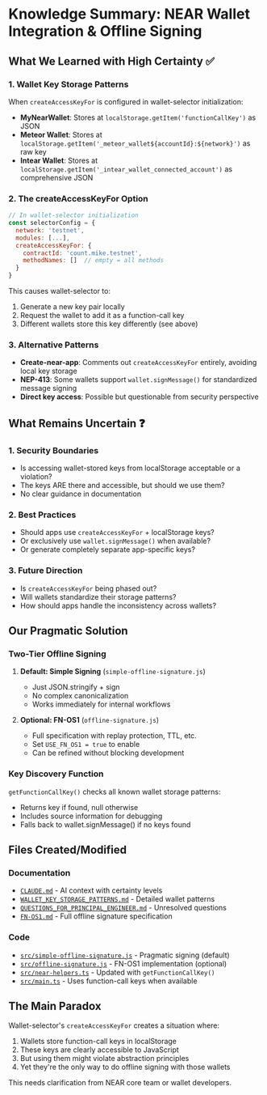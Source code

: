 # Knowledge Summary: NEAR Wallet Integration & Offline Signing

## What We Learned with High Certainty ✅

### 1. Wallet Key Storage Patterns
When `createAccessKeyFor` is configured in wallet-selector initialization:
- **MyNearWallet**: Stores at `localStorage.getItem('functionCallKey')` as JSON
- **Meteor Wallet**: Stores at `localStorage.getItem('_meteor_wallet${accountId}:${network}')` as raw key
- **Intear Wallet**: Stores at `localStorage.getItem('_intear_wallet_connected_account')` as comprehensive JSON

### 2. The createAccessKeyFor Option
```javascript
// In wallet-selector initialization
const selectorConfig = {
  network: 'testnet',
  modules: [...],
  createAccessKeyFor: {
    contractId: 'count.mike.testnet',
    methodNames: []  // empty = all methods
  }
}
```
This causes wallet-selector to:
1. Generate a new key pair locally
2. Request the wallet to add it as a function-call key
3. Different wallets store this key differently (see above)

### 3. Alternative Patterns
- **Create-near-app**: Comments out `createAccessKeyFor` entirely, avoiding local key storage
- **NEP-413**: Some wallets support `wallet.signMessage()` for standardized message signing
- **Direct key access**: Possible but questionable from security perspective

## What Remains Uncertain ❓

### 1. Security Boundaries
- Is accessing wallet-stored keys from localStorage acceptable or a violation?
- The keys ARE there and accessible, but should we use them?
- No clear guidance in documentation

### 2. Best Practices
- Should apps use `createAccessKeyFor` + localStorage keys?
- Or exclusively use `wallet.signMessage()` when available?
- Or generate completely separate app-specific keys?

### 3. Future Direction
- Is `createAccessKeyFor` being phased out?
- Will wallets standardize their storage patterns?
- How should apps handle the inconsistency across wallets?

## Our Pragmatic Solution

### Two-Tier Offline Signing
1. **Default: Simple Signing** (`simple-offline-signature.js`)
   - Just JSON.stringify + sign
   - No complex canonicalization
   - Works immediately for internal workflows

2. **Optional: FN-OS1** (`offline-signature.js`)
   - Full specification with replay protection, TTL, etc.
   - Set `USE_FN_OS1 = true` to enable
   - Can be refined without blocking development

### Key Discovery Function
`getFunctionCallKey()` checks all known wallet storage patterns:
- Returns key if found, null otherwise
- Includes source information for debugging
- Falls back to wallet.signMessage() if no keys found

## Files Created/Modified

### Documentation
- [`CLAUDE.md`](./CLAUDE.md) - AI context with certainty levels
- [`WALLET_KEY_STORAGE_PATTERNS.md`](./WALLET_KEY_STORAGE_PATTERNS.md) - Detailed wallet patterns
- [`QUESTIONS_FOR_PRINCIPAL_ENGINEER.md`](./QUESTIONS_FOR_PRINCIPAL_ENGINEER.md) - Unresolved questions
- [`FN-OS1.md`](./FN-OS1.md) - Full offline signature specification

### Code
- [`src/simple-offline-signature.js`](./src/simple-offline-signature.js) - Pragmatic signing (default)
- [`src/offline-signature.js`](./src/offline-signature.js) - FN-OS1 implementation (optional)
- [`src/near-helpers.ts`](./src/near-helpers.ts) - Updated with `getFunctionCallKey()`
- [`src/main.ts`](./src/main.ts) - Uses function-call keys when available

## The Main Paradox

Wallet-selector's `createAccessKeyFor` creates a situation where:
1. Wallets store function-call keys in localStorage
2. These keys are clearly accessible to JavaScript
3. But using them might violate abstraction principles
4. Yet they're the only way to do offline signing with those wallets

This needs clarification from NEAR core team or wallet developers.